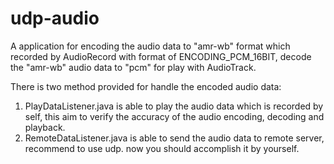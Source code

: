 # udp-audio

A application for encoding the audio data to "amr-wb" format which recorded by AudioRecord with format of ENCODING_PCM_16BIT, decode the "amr-wb" audio data to "pcm" 
for play with AudioTrack.

There is two method provided for handle the encoded audio data:
1. PlayDataListener.java is able to play the audio data which is recorded by self, this aim to verify the accuracy of the audio encoding, decoding and playback.
2. RemoteDataListener.java is able to send the audio data to remote server, recommend to use udp. now you should accomplish it by yourself.

